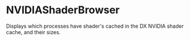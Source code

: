 # NVIDIAShaderBrowser

Displays which processes have shader's cached in the DX NVIDIA shader cache, and their sizes.

